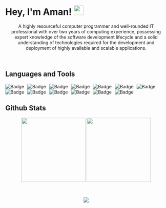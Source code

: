 # Hey, I'm Aman! <img src="https://raw.githubusercontent.com/MartinHeinz/MartinHeinz/master/wave.gif" width="30px">
<p align="center" >
  A highly resourceful computer programmer and well-rounded IT professional with over two years of computing experience, possessing expert knowledge of the software development   lifecycle and a solid understanding of technologies required for the development and deployment of highly available and scalable applications.
<p/>
<br/>

## Languages and Tools
<p align="center" >
  <img alt="Badge" style="float: left; margin-right: 10px;"  src="https://img.shields.io/badge/c-%2300599C.svg?style=for-the-badge&logo=c&logoColor=white"/> 
  <img alt="Badge" style="float: left; margin-right: 10px;"  src="https://img.shields.io/badge/c++-%2300599C.svg?style=for-the-badge&logo=c%2B%2B&logoColor=white"/> 
  <img alt="Badge" style="float: left; margin-right: 10px;"  src="https://img.shields.io/badge/html5%20-%23E34F26.svg?&style=for-the-badge&logo=html5&logoColor=white"/>    
  <img alt="Badge" style="float: left; margin-right: 10px;"  src="https://img.shields.io/badge/css3%20-%231572B6.svg?&style=for-the-badge&logo=css3&logoColor=white"/>      
  <img alt="Badge" style="float: left; margin-right: 10px;"  src="https://img.shields.io/badge/bootstrap%20-%23563D7C.svg?&style=for-the-badge&logo=bootstrap&logoColor=white"/>   <img alt="Badge" style="float: left; margin-right: 10px;"  src="https://img.shields.io/badge/javascript%20-%23323330.svg?&style=for-the-badge&logo=javascript&logoColor=%23F7DF1E"/> 
  <img alt="Badge" style="float: left; margin-right: 10px;"  src="https://img.shields.io/badge/react%20-%2320232a.svg?&style=for-the-badge&logo=react&logoColor=%2361DAFB"/> 
  <img alt="Badge" style="float: left; margin-right: 10px;"  src="https://img.shields.io/badge/node.js%20-%2343853D.svg?&style=for-the-badge&logo=node.js&logoColor=white"/>  
  <img alt="Badge" style="float: left; margin-right: 10px;"  src="https://img.shields.io/badge/firebase-%23039BE5.svg?style=for-the-badge&logo=firebase"/>     
  <img alt="Badge" style="float: left; margin-right: 10px;"  src="https://img.shields.io/badge/mysql-%2300f.svg?style=for-the-badge&logo=mysql&logoColor=white"/>   
  <img alt="Badge" style="float: left; margin-right: 10px;"  src="https://img.shields.io/badge/github-%23121011.svg?style=for-the-badge&logo=github&logoColor=white"/> 
  <img alt="Badge" style="float: left; margin-right: 10px;"  src="https://img.shields.io/badge/Visual%20Studio%20Code-0078d7.svg?style=for-the-badge&logo=visual-studio-code&logoColor=white"/> 
  <img alt="Badge" style="float: left; margin-right: 10px;"  src="https://img.shields.io/badge/Xcode-007ACC?style=for-the-badge&logo=Xcode&logoColor=white"/> 
</p>

<br/>
<br/>

## Github Stats
<p align="center">
  <img height="200px" src="https://github-readme-stats.vercel.app/api/top-langs/?username=Aman149&theme=dark&langs_count=3"/>
  <img height="200px" src="https://github-readme-stats.vercel.app/api?username=Aman149&theme=dark&show_icons=true"/>
</p>
<br/>
<p align="center">
   <img src="https://img.shields.io/badge/ Thank_You_For_Spending_a_Moment_On_My_Profile,_Happy_Coding,_All_The_Very_Best-black?style=for-the-badge"/>
</p>
